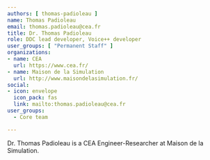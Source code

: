```yaml
---
authors: [ thomas-padioleau ]
name: Thomas Padioleau
email: thomas.padioleau@cea.fr
title: Dr. Thomas Padioleau
role: DDC lead developer, Voice++ developer
user_groups: [ "Permanent Staff" ]
organizations:
- name: CEA
  url: https://www.cea.fr/
- name: Maison de la Simulation
  url: http://www.maisondelasimulation.fr/
social:
- icon: envelope
  icon_pack: fas
  link: mailto:thomas.padioleau@cea.fr
user_groups:
  - Core team

---
```


Dr. Thomas Padioleau is a CEA Engineer-Researcher at Maison de la Simulation.

